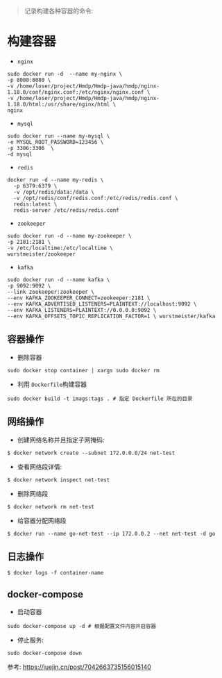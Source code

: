> 记录构建各种容器的命令:
# 构建容器
- `nginx`
```shell
sudo docker run -d  --name my-nginx \
-p 8080:8080 \
-v /home/loser/project/Hmdp/Hmdp-java/hmdp/nginx-1.18.0/conf/nginx.conf:/etc/nginx/nginx.conf \
-v /home/loser/project/Hmdp/Hmdp-java/hmdp/nginx-1.18.0/html:/usr/share/nginx/html \
nginx
```
- `mysql`
```shell
sudo docker run --name my-mysql \
-e MYSQL_ROOT_PASSWORD=123456 \ 
-p 3306:3306  \
-d mysql
```
- `redis`
```shell
docker run -d --name my-redis \
  -p 6379:6379 \
  -v /opt/redis/data:/data \
  -v /opt/redis/conf/redis.conf:/etc/redis/redis.conf \
  redis:latest \
  redis-server /etc/redis/redis.conf
```
- `zookeeper`
```shell
sudo docker run -d --name my-zookeeper \
-p 2181:2181 \
-v /etc/localtime:/etc/localtime \
wurstmeister/zookeeper
```
- `kafka`
```shell
sudo docker run -d --name kafka \
-p 9092:9092 \
--link zookeeper:zookeeper \
--env KAFKA_ZOOKEEPER_CONNECT=zookeeper:2181 \
--env KAFKA_ADVERTISED_LISTENERS=PLAINTEXT://localhost:9092 \
--env KAFKA_LISTENERS=PLAINTEXT://0.0.0.0:9092 \
--env KAFKA_OFFSETS_TOPIC_REPLICATION_FACTOR=1 \ wurstmeister/kafka
```
## 容器操作
- 删除容器
```shell
sudo docker stop container | xargs sudo docker rm
```
- 利用 `Dockerfile`构建容器
```shell
sudo docker build -t imags:tags . # 指定 Dockerfile 所在的目录
```

## 网络操作
- 创建网络名称并且指定子网掩码:
```shell
$ docker network create --subnet 172.0.0.0/24 net-test
```
- 查看网络段详情:
```shell
$ docker network inspect net-test
```
- 删除网络段
```shell
$ docker network rm net-test
```
- 给容器分配网络段
```shell
$ docker run --name go-net-test --ip 172.0.0.2 --net net-test -d go
```
## 日志操作
```shell
$ docker logs -f container-name
```
## docker-compose
- 启动容器
```shell
sudo docker-compose up -d # 根据配置文件内容开启容器
```
- 停止服务:
```shell
sudo docker-compose down
```
参考: https://juejin.cn/post/7042663735156015140
